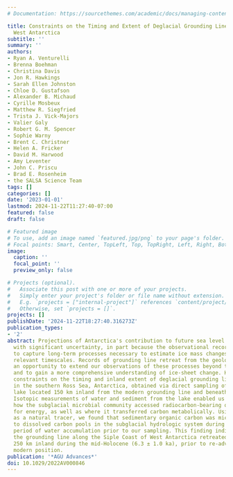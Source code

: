 ```yaml
---
# Documentation: https://sourcethemes.com/academic/docs/managing-content/

title: Constraints on the Timing and Extent of Deglacial Grounding Line Retreat in
  West Antarctica
subtitle: ''
summary: ''
authors:
- Ryan A. Venturelli
- Brenna Boehman
- Christina Davis
- Jon R. Hawkings
- Sarah Ellen Johnston
- Chloe D. Gustafson
- Alexander B. Michaud
- Cyrille Mosbeux
- Matthew R. Siegfried
- Trista J. Vick-Majors
- Valier Galy
- Robert G. M. Spencer
- Sophie Warny
- Brent C. Christner
- Helen A. Fricker
- David M. Harwood
- Amy Leventer
- John C. Priscu
- Brad E. Rosenheim
- the SALSA Science Team
tags: []
categories: []
date: '2023-01-01'
lastmod: 2024-11-22T11:27:40-07:00
featured: false
draft: false

# Featured image
# To use, add an image named `featured.jpg/png` to your page's folder.
# Focal points: Smart, Center, TopLeft, Top, TopRight, Left, Right, BottomLeft, Bottom, BottomRight.
image:
  caption: ''
  focal_point: ''
  preview_only: false

# Projects (optional).
#   Associate this post with one or more of your projects.
#   Simply enter your project's folder or file name without extension.
#   E.g. `projects = ["internal-project"]` references `content/project/deep-learning/index.md`.
#   Otherwise, set `projects = []`.
projects: []
publishDate: '2024-11-22T18:27:40.316273Z'
publication_types:
- '2'
abstract: Projections of Antarctica's contribution to future sea level rise are associated
  with significant uncertainty, in part because the observational record is too short
  to capture long-term processes necessary to estimate ice mass changes over societally
  relevant timescales. Records of grounding line retreat from the geologic past offer
  an opportunity to extend our observations of these processes beyond the modern record
  and to gain a more comprehensive understanding of ice-sheet change. Here, we present
  constraints on the timing and inland extent of deglacial grounding line retreat
  in the southern Ross Sea, Antarctica, obtained via direct sampling of a subglacial
  lake located 150 km inland from the modern grounding line and beneath >1 km of ice.
  Isotopic measurements of water and sediment from the lake enabled us to evaluate
  how the subglacial microbial community accessed radiocarbon-bearing organic carbon
  for energy, as well as where it transferred carbon metabolically. Using radiocarbon
  as a natural tracer, we found that sedimentary organic carbon was microbially translocated
  to dissolved carbon pools in the subglacial hydrologic system during the 4.5-year
  period of water accumulation prior to our sampling. This finding indicates that
  the grounding line along the Siple Coast of West Antarctica retreated more than
  250 km inland during the mid-Holocene (6.3 ± 1.0 ka), prior to re-advancing to its
  modern position.
publication: '*AGU Advances*'
doi: 10.1029/2022AV000846
---
```


